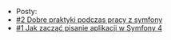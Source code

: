 * Posty:
* [#2 Dobre praktyki podczas pracy z symfony](/dobre_praktyki_w_symfony.md)
* [#1 Jak zacząć pisanie aplikacji w Symfony 4](/docs/Post.md)

